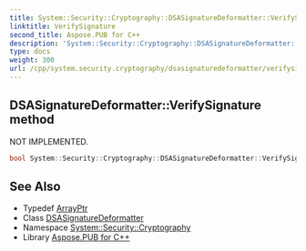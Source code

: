 ```yaml
---
title: System::Security::Cryptography::DSASignatureDeformatter::VerifySignature method
linktitle: VerifySignature
second_title: Aspose.PUB for C++
description: 'System::Security::Cryptography::DSASignatureDeformatter::VerifySignature method. NOT IMPLEMENTED in C++.'
type: docs
weight: 300
url: /cpp/system.security.cryptography/dsasignaturedeformatter/verifysignature/
---
```

## DSASignatureDeformatter::VerifySignature method


NOT IMPLEMENTED.

```cpp
bool System::Security::Cryptography::DSASignatureDeformatter::VerifySignature(ArrayPtr<uint8_t> rgbHash, ArrayPtr<uint8_t> rgbSignature) override
```


## See Also

* Typedef [ArrayPtr](../../../system/arrayptr/)
* Class [DSASignatureDeformatter](../)
* Namespace [System::Security::Cryptography](../../)
* Library [Aspose.PUB for C++](../../../)
